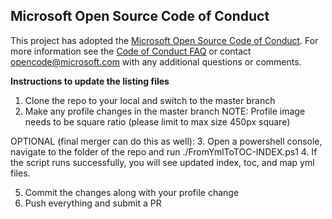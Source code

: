 ## Microsoft Open Source Code of Conduct
This project has adopted the [Microsoft Open Source Code of Conduct](https://opensource.microsoft.com/codeofconduct/).
For more information see the [Code of Conduct FAQ](https://opensource.microsoft.com/codeofconduct/faq/) or contact [opencode@microsoft.com](mailto:opencode@microsoft.com) with any additional questions or comments.

**Instructions to update the listing files**

1. Clone the repo to your local and switch to the master branch
2. Make any profile changes in the master branch
NOTE: Profile image needs to be square ratio (please limit to max size 450px square)

OPTIONAL (final merger can do this as well):
3. Open a powershell console, navigate to the folder of the repo and run ./FromYmlToTOC-INDEX.ps1
4. If the script runs successfully, you will see updated index, toc, and map yml files.  

5. Commit the changes along with your profile change
6. Push everything and submit a PR